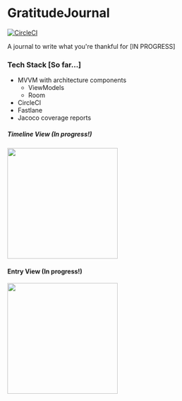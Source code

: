 # GratitudeJournal
[![CircleCI](https://circleci.com/gh/alisonthemonster/GratitudeJournal/tree/master.svg?style=svg)](https://circleci.com/gh/alisonthemonster/GratitudeJournal/tree/master)

A journal to write what you're thankful for [IN PROGRESS]

### Tech Stack [So far...]
- MVVM with architecture components
   - ViewModels
   - Room
- CircleCI
- Fastlane
- Jacoco coverage reports

##### Timeline View (In progress!)
<img src="https://i.imgur.com/9AXyeGx.png" width="250"> 

#### Entry View (In progress!)
<img src="https://i.imgur.com/lb2O1VC.png" width="250"> 
